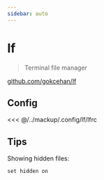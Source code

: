 ```yaml
---
sidebar: auto
---
```


# lf

> Terminal file manager

[github.com/gokcehan/lf](https://github.com/gokcehan/lf)

## Config

<<< @/../mackup/.config/lf/lfrc

## Tips

Showing hidden files:

```
set hidden on
```


